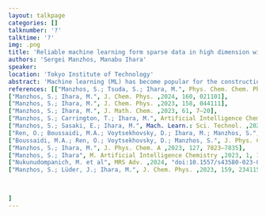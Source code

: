 ```yaml
---
layout: talkpage
categories: []
talknumber: '?'
talktime: '?'
img: .png
title: 'Reliable machine learning form sparse data in high dimension with additive kernel based methods'
authors: 'Sergei Manzhos, Manabu Ihara'
speaker: 
location: 'Tokyo Institute of Technology'
abstract: 'Machine learning (ML) has become popular for the construction of interatomic potentials, DFT functionals, and to predict materials properties from descriptors of chemical composition and structure. In these applications, the ML problems are typically of regression type (or can be cast as such), and kernel regressions and neural networks (NN) are most widely used types of methods. These methods have high expressive power but require more data than physically motivated approaches and suffer from lack of insight. I high-dimensional (D) settings, sampling is bound to be sparse, and this cannot be helped by adding more data (the ’curse of dimensionality’). NNs suffer from a large and growing with D number of nonlinear parameters, which causes high CPU cost and overfitting. Kernel methods, being effectively linear regressions with nonlinear basis functions, appear then particularly appealing as combining high expressive power and stability [1]. We will demonstrate how in high D and with sparse data, kernel regressions lose their superior expressive power and become equivalent to low-order polynomial fits [2], and the property of locality of commonly used Matern type kernels (which are used for this property) is lost [3]. Finding optimal hyperparameters in this regime also becomes difficult [4]. We will show that these problems can be effectively addressed by using orders of coupling expansions achieved by using additive kernels [5–8]. This approach also helps generate insight while preserving the generality of the methods. Additive kernels also allow obtaining an NN type representation without nonlinear optimization and with optimal neuron activation functions [9,10]. We wills show examples from ML for interatomic potentials, materials informatics [11] and kinetic energy functionals [7,12].'
references: [["Manzhos, S.; Tsuda, S.; Ihara, M.", Phys. Chem. Chem. Phys. ,2023, 25, 1546–1555],
["Manzhos, S.; Ihara, M.", J. Chem. Phys. ,2024, 160, 021101],
["Manzhos, S.; Ihara, M.", J. Chem. Phys. ,2023, 158, 044111],
["Manzhos, S.; Ihara, M.", J. Math. Chem. ,2023, 61, 7–20],
["Manzhos, S.; Carrington, T.; Ihara, M.", Artificial Intelligence Chemistry ,2023, 1, 100008],
["Manzhos, S.; Sasaki, E.; Ihara, M.", Mach. Learn.: Sci. Technol. ,2022, 3, 01LT02],
["Ren, O.; Boussaidi, M.A.; Voytsekhovsky, D.; Ihara, M.; Manzhos, S.", Comput. Phys. Commun. ,2022, 271, 108220],
["Boussaidi, M.A.; Ren, O.; Voytsekhovsky, D.; Manzhos, S.", J. Phys. Chem. A ,2020, 124, 7598–7607],
["Manzhos, S.; Ihara, M.", J. Phys. Chem. A ,2023, 127, 7823–7835],
["Manzhos, S.; Ihara", M. Artificial Intelligence Chemistry ,2023, 1, 100013],
["Nukunudompanich, M. et al", MRS Adv. ,2024, "doi:10.1557/s43580-023-00749-1"],
["Manzhos, S.; Lüder, J.; Ihara, M.", J. Chem. Phys. ,2023, 159, 234115]


    
]
---
```


